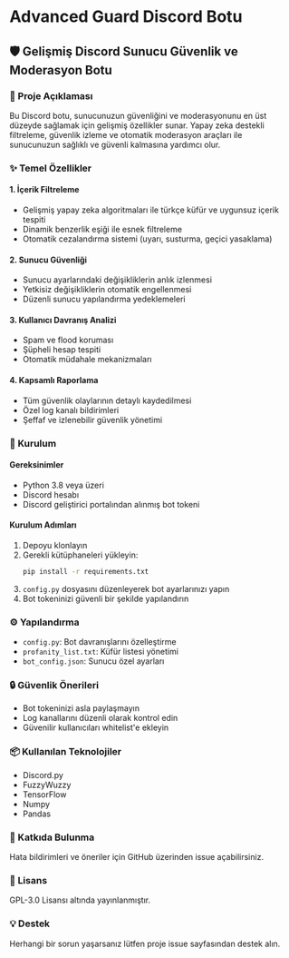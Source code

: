 # Advanced Guard Discord Botu

## 🛡️ Gelişmiş Discord Sunucu Güvenlik ve Moderasyon Botu

### 🌟 Proje Açıklaması
Bu Discord botu, sunucunuzun güvenliğini ve moderasyonunu en üst düzeyde sağlamak için gelişmiş özellikler sunar. Yapay zeka destekli filtreleme, güvenlik izleme ve otomatik moderasyon araçları ile sunucunuzun sağlıklı ve güvenli kalmasına yardımcı olur.

### ✨ Temel Özellikler

#### 1. İçerik Filtreleme
- Gelişmiş yapay zeka algoritmaları ile türkçe küfür ve uygunsuz içerik tespiti
- Dinamik benzerlik eşiği ile esnek filtreleme
- Otomatik cezalandırma sistemi (uyarı, susturma, geçici yasaklama)

#### 2. Sunucu Güvenliği
- Sunucu ayarlarındaki değişikliklerin anlık izlenmesi
- Yetkisiz değişikliklerin otomatik engellenmesi
- Düzenli sunucu yapılandırma yedeklemeleri

#### 3. Kullanıcı Davranış Analizi
- Spam ve flood koruması
- Şüpheli hesap tespiti
- Otomatik müdahale mekanizmaları

#### 4. Kapsamlı Raporlama
- Tüm güvenlik olaylarının detaylı kaydedilmesi
- Özel log kanalı bildirimleri
- Şeffaf ve izlenebilir güvenlik yönetimi

### 🚀 Kurulum

#### Gereksinimler
- Python 3.8 veya üzeri
- Discord hesabı
- Discord geliştirici portalından alınmış bot tokeni

#### Kurulum Adımları
1. Depoyu klonlayın
2. Gerekli kütüphaneleri yükleyin:
   ```bash
   pip install -r requirements.txt
   ```
3. `config.py` dosyasını düzenleyerek bot ayarlarınızı yapın
4. Bot tokeninizi güvenli bir şekilde yapılandırın

### ⚙️ Yapılandırma
- `config.py`: Bot davranışlarını özelleştirme
- `profanity_list.txt`: Küfür listesi yönetimi
- `bot_config.json`: Sunucu özel ayarları

### 🔒 Güvenlik Önerileri
- Bot tokeninizi asla paylaşmayın
- Log kanallarını düzenli olarak kontrol edin
- Güvenilir kullanıcıları whitelist'e ekleyin

### 📦 Kullanılan Teknolojiler
- Discord.py
- FuzzyWuzzy
- TensorFlow
- Numpy
- Pandas

### 🤝 Katkıda Bulunma
Hata bildirimleri ve öneriler için GitHub üzerinden issue açabilirsiniz.

### 📝 Lisans
GPL-3.0 Lisansı altında yayınlanmıştır.

### 💡 Destek
Herhangi bir sorun yaşarsanız lütfen proje issue sayfasından destek alın.
